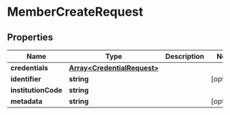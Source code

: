 # MemberCreateRequest

## Properties
Name | Type | Description | Notes
------------ | ------------- | ------------- | -------------
**credentials** | [**Array&lt;CredentialRequest&gt;**](CredentialRequest.md) |  | 
**identifier** | **string** |  | [optional] 
**institutionCode** | **string** |  | 
**metadata** | **string** |  | [optional] 


